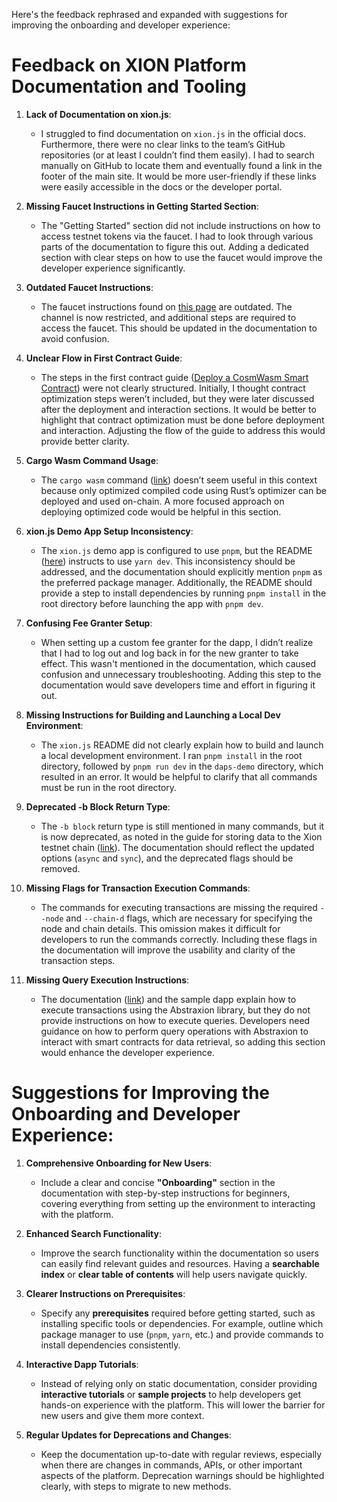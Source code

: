 Here's the feedback rephrased and expanded with suggestions for improving the onboarding and developer experience:

# Feedback on XION Platform Documentation and Tooling

1. **Lack of Documentation on xion.js**:

   - I struggled to find documentation on `xion.js` in the official docs. Furthermore, there were no clear links to the team’s GitHub repositories (or at least I couldn’t find them easily). I had to search manually on GitHub to locate them and eventually found a link in the footer of the main site. It would be more user-friendly if these links were easily accessible in the docs or the developer portal.

2. **Missing Faucet Instructions in Getting Started Section**:

   - The "Getting Started" section did not include instructions on how to access testnet tokens via the faucet. I had to look through various parts of the documentation to figure this out. Adding a dedicated section with clear steps on how to use the faucet would improve the developer experience significantly.

3. **Outdated Faucet Instructions**:

   - The faucet instructions found on [this page](https://docs.burnt.com/xion/developers/section-overview/xion-testnet-1) are outdated. The channel is now restricted, and additional steps are required to access the faucet. This should be updated in the documentation to avoid confusion.

4. **Unclear Flow in First Contract Guide**:

   - The steps in the first contract guide ([Deploy a CosmWasm Smart Contract](https://docs.burnt.com/xion/developers/featured-guides/your-first-contract/deploy-a-cosmwasm-smart-contract)) were not clearly structured. Initially, I thought contract optimization steps weren’t included, but they were later discussed after the deployment and interaction sections. It would be better to highlight that contract optimization must be done before deployment and interaction. Adjusting the flow of the guide to address this would provide better clarity.

5. **Cargo Wasm Command Usage**:

   - The `cargo wasm` command ([link](https://docs.burnt.com/xion/developers/featured-guides/your-first-contract/deploy-a-cosmwasm-smart-contract#confirm-contract-deployment)) doesn’t seem useful in this context because only optimized compiled code using Rust’s optimizer can be deployed and used on-chain. A more focused approach on deploying optimized code would be helpful in this section.

6. **xion.js Demo App Setup Inconsistency**:

   - The `xion.js` demo app is configured to use `pnpm`, but the README ([here](https://github.com/burnt-labs/xion.js/blob/main/apps/demo-app/README.md)) instructs to use `yarn dev`. This inconsistency should be addressed, and the documentation should explicitly mention `pnpm` as the preferred package manager. Additionally, the README should provide a step to install dependencies by running `pnpm install` in the root directory before launching the app with `pnpm dev`.

7. **Confusing Fee Granter Setup**:

   - When setting up a custom fee granter for the dapp, I didn’t realize that I had to log out and log back in for the new granter to take effect. This wasn't mentioned in the documentation, which caused confusion and unnecessary troubleshooting. Adding this step to the documentation would save developers time and effort in figuring it out.

8. **Missing Instructions for Building and Launching a Local Dev Environment**:

   - The `xion.js` README did not clearly explain how to build and launch a local development environment. I ran `pnpm install` in the root directory, followed by `pnpm run dev` in the `daps-demo` directory, which resulted in an error. It would be helpful to clarify that all commands must be run in the root directory.

9. **Deprecated -b Block Return Type**:

   - The `-b block` return type is still mentioned in many commands, but it is now deprecated, as noted in the guide for storing data to the Xion testnet chain ([link](https://docs.burnt.com/xion/developers/featured-guides/your-first-contract/deploy-a-cosmwasm-smart-contract#store-to-osmosis-testnet-chain)). The documentation should reflect the updated options (`async` and `sync`), and the deprecated flags should be removed.

10. **Missing Flags for Transaction Execution Commands**:

    - The commands for executing transactions are missing the required `--node` and `--chain-d` flags, which are necessary for specifying the node and chain details. This omission makes it difficult for developers to run the commands correctly. Including these flags in the documentation will improve the usability and clarity of the transaction steps.

11. **Missing Query Execution Instructions**:
    - The documentation ([link](https://docs.burnt.com/xion/developers/featured-guides/your-first-dapp/build-react-dapp-with-account-abstraxion)) and the sample dapp explain how to execute transactions using the Abstraxion library, but they do not provide instructions on how to execute queries. Developers need guidance on how to perform query operations with Abstraxion to interact with smart contracts for data retrieval, so adding this section would enhance the developer experience.

# Suggestions for Improving the Onboarding and Developer Experience:

1. **Comprehensive Onboarding for New Users**:

   - Include a clear and concise **"Onboarding"** section in the documentation with step-by-step instructions for beginners, covering everything from setting up the environment to interacting with the platform.

2. **Enhanced Search Functionality**:

   - Improve the search functionality within the documentation so users can easily find relevant guides and resources. Having a **searchable index** or **clear table of contents** will help users navigate quickly.

3. **Clearer Instructions on Prerequisites**:

   - Specify any **prerequisites** required before getting started, such as installing specific tools or dependencies. For example, outline which package manager to use (`pnpm`, `yarn`, etc.) and provide commands to install dependencies consistently.

4. **Interactive Dapp Tutorials**:

   - Instead of relying only on static documentation, consider providing **interactive tutorials** or **sample projects** to help developers get hands-on experience with the platform. This will lower the barrier for new users and give them more context.

5. **Regular Updates for Deprecations and Changes**:
   - Keep the documentation up-to-date with regular reviews, especially when there are changes in commands, APIs, or other important aspects of the platform. Deprecation warnings should be highlighted clearly, with steps to migrate to new methods.
